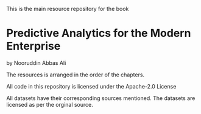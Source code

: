 This is the main resource repository for the book 
# Predictive Analytics for the Modern Enterprise 
by Nooruddin Abbas Ali

The resources is arranged in the order of the chapters.

All code in this repository is licensed under the Apache-2.0 License

All datasets have their corresponding sources mentioned. The datasets are licensed as per the orginal source.
